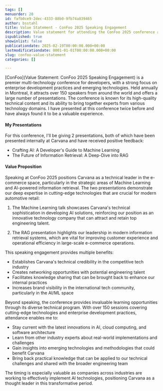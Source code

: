 ```yaml
---
tags: []
menuorder: 20
id: fafb0ce9-2dec-4333-88b0-9fb74a839465
author: bsstahl
title: Value Statement - ConFoo 2025 Speaking Engagement
description: Value statement for attending the ConFoo 2025 conference as a speaker.
ispublished: true
showinlist: false
publicationdate: 2025-02-19T00:00:00.000+00:00
lastmodificationdate: 0001-01-01T00:00:00.000+00:00
slug: confoo-value-statement
categories: []

---
```

[ConFoo](Value Statement: ConFoo 2025 Speaking Engagement) is a premier multi-technology conference for developers, with a strong focus on enterprise development practices and emerging technologies. Held annually in Montreal, it attracts over 150 speakers from around the world and offers a large number of presentations. The conference is known for its high-quality technical content and its ability to bring together experts from various technology domains. I have presented at this conference twice before and have always found it to be a valuable experience.

#### My Presentations

For this conference, I'll be giving 2 presentations, both of which have been presented internally at Carvana and have received positive feedback:

- Crafting AI: A Developer's Guide to Machine Learning
- The Future of Information Retrieval: A Deep-Dive into RAG

#### Value Proposition

Speaking at ConFoo 2025 positions Carvana as a technical leader in the e-commerce space, particularly in the strategic areas of Machine Learning and AI-powered information retrieval. The two presentations demonstrate our deep expertise in cutting-edge technologies that are crucial for modern automotive retail:

1. The Machine Learning talk showcases Carvana's technical sophistication in developing AI solutions, reinforcing our position as an innovative technology company that can attract and retain top engineering talent.

2. The RAG presentation highlights our leadership in modern information retrieval systems, which are vital for improving customer experience and operational efficiency in large-scale e-commerce operations.

This speaking engagement provides multiple benefits:

- Establishes Carvana's technical credibility in the competitive tech industry
- Creates networking opportunities with potential engineering talent
- Facilitates knowledge sharing that can be brought back to enhance our internal practices
- Increases brand visibility in the international tech community, particularly in the AI/ML space

Beyond speaking, the conference provides invaluable learning opportunities through its diverse technical program. With over 150 sessions covering cutting-edge technologies and enterprise development practices, attendance enables me to:

- Stay current with the latest innovations in AI, cloud computing, and software architecture
- Learn from other industry experts about real-world implementations and challenges
- Gain insights into emerging technologies and methodologies that could benefit Carvana
- Bring back practical knowledge that can be applied to our technical challenges and shared with the broader engineering team

The timing is especially valuable as companies across industries are working to effectively implement AI technologies, positioning Carvana as a thought leader in this transformative period.
